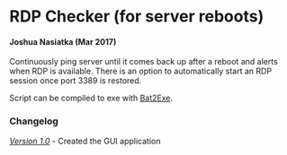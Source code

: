 # RDP Checker (for server reboots)
#### Joshua Nasiatka (Mar 2017)

Continuously ping server until it comes back up after a reboot and alerts when RDP is available. There is an option to automatically start an RDP session once port 3389 is restored.

Script can be compiled to exe with [Bat2Exe](http://www.f2ko.de/en/b2e.php).

### Changelog
[*Version 1.0*](RDPChecker.ps1) - Created the GUI application
